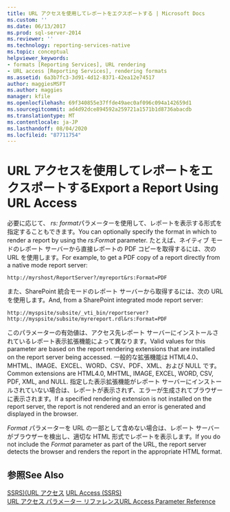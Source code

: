 ```yaml
---
title: URL アクセスを使用してレポートをエクスポートする | Microsoft Docs
ms.custom: ''
ms.date: 06/13/2017
ms.prod: sql-server-2014
ms.reviewer: ''
ms.technology: reporting-services-native
ms.topic: conceptual
helpviewer_keywords:
- formats [Reporting Services], URL rendering
- URL access [Reporting Services], rendering formats
ms.assetid: 6a3b7fc3-3d91-4d12-8371-42ea12e74517
author: maggiesMSFT
ms.author: maggies
manager: kfile
ms.openlocfilehash: 69f340855e37ffde49aec0af096c094a142659d1
ms.sourcegitcommit: ad4d92dce894592a259721a1571b1d8736abacdb
ms.translationtype: MT
ms.contentlocale: ja-JP
ms.lasthandoff: 08/04/2020
ms.locfileid: "87711754"
---
```

# <a name="export-a-report-using-url-access"></a><span data-ttu-id="bc0d7-102">URL アクセスを使用してレポートをエクスポートする</span><span class="sxs-lookup"><span data-stu-id="bc0d7-102">Export a Report Using URL Access</span></span>
  <span data-ttu-id="bc0d7-103">必要に応じて、 *rs: format*パラメーターを使用して、レポートを表示する形式を指定することもできます。</span><span class="sxs-lookup"><span data-stu-id="bc0d7-103">You can optionally specify the format in which to render a report by using the *rs:Format* parameter.</span></span> <span data-ttu-id="bc0d7-104">たとえば、ネイティブ モードのレポート サーバーから直接レポートの PDF コピーを取得するには、次の URL を使用します。</span><span class="sxs-lookup"><span data-stu-id="bc0d7-104">For example, to get a PDF copy of a report directly from a native mode report server:</span></span>  
  
```  
http://myrshost/ReportServer?/myreport&rs:Format=PDF  
```  
  
 <span data-ttu-id="bc0d7-105">また、SharePoint 統合モードのレポート サーバーから取得するには、次の URL を使用します。</span><span class="sxs-lookup"><span data-stu-id="bc0d7-105">And, from a SharePoint integrated mode report server:</span></span>  
  
```  
http://myspsite/subsite/_vti_bin/reportserver?http://myspsite/subsite/myrereport.rdl&rs:Format=PDF  
```  
  
 <span data-ttu-id="bc0d7-106">このパラメーターの有効値は、アクセス先レポート サーバーにインストールされているレポート表示拡張機能によって異なります。</span><span class="sxs-lookup"><span data-stu-id="bc0d7-106">Valid values for this parameter are based on the report rendering extensions that are installed on the report server being accessed.</span></span> <span data-ttu-id="bc0d7-107">一般的な拡張機能は HTML4.0、MHTML、IMAGE、EXCEL、WORD、CSV、PDF、XML、および NULL です。</span><span class="sxs-lookup"><span data-stu-id="bc0d7-107">Common extensions are HTML4.0, MHTML, IMAGE, EXCEL, WORD, CSV, PDF, XML, and NULL.</span></span> <span data-ttu-id="bc0d7-108">指定した表示拡張機能がレポート サーバーにインストールされていない場合は、レポートが表示されず、エラーが生成されてブラウザーに表示されます。</span><span class="sxs-lookup"><span data-stu-id="bc0d7-108">If a specified rendering extension is not installed on the report server, the report is not rendered and an error is generated and displayed in the browser.</span></span>  
  
 <span data-ttu-id="bc0d7-109">*Format* パラメーターを URL の一部として含めない場合は、レポート サーバーがブラウザーを検出し、適切な HTML 形式でレポートを表示します。</span><span class="sxs-lookup"><span data-stu-id="bc0d7-109">If you do not include the *Format* parameter as part of the URL, the report server detects the browser and renders the report in the appropriate HTML format.</span></span>  
  
## <a name="see-also"></a><span data-ttu-id="bc0d7-110">参照</span><span class="sxs-lookup"><span data-stu-id="bc0d7-110">See Also</span></span>  
 <span data-ttu-id="bc0d7-111">[SSRS&#41;&#40;URL アクセス](url-access-ssrs.md) </span><span class="sxs-lookup"><span data-stu-id="bc0d7-111">[URL Access &#40;SSRS&#41;](url-access-ssrs.md) </span></span>  
 [<span data-ttu-id="bc0d7-112">URL アクセス パラメーター リファレンス</span><span class="sxs-lookup"><span data-stu-id="bc0d7-112">URL Access Parameter Reference</span></span>](url-access-parameter-reference.md)  
  
  
